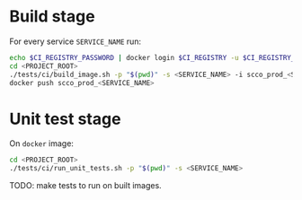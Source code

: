 # Build stage

For every service `SERVICE_NAME` run:
```bash
echo $CI_REGISTRY_PASSWORD | docker login $CI_REGISTRY -u $CI_REGISTRY_USER --password-stdin
cd <PROJECT_ROOT>
./tests/ci/build_image.sh -p "$(pwd)" -s <SERVICE_NAME> -i scco_prod_<SERVICE_NAME>
docker push scco_prod_<SERVICE_NAME>
```

# Unit test stage

On `docker` image:
```bash
cd <PROJECT_ROOT>
./tests/ci/run_unit_tests.sh -p "$(pwd)" -s <SERVICE_NAME>
```

TODO: make tests to run on built images.
